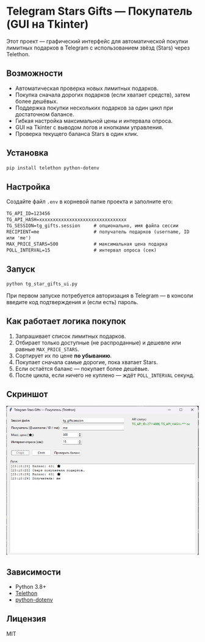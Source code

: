 # Telegram Stars Gifts — Покупатель (GUI на Tkinter)

Этот проект — графический интерфейс для автоматической покупки лимитных подарков в Telegram с использованием звёзд (Stars) через Telethon.

## Возможности
- Автоматическая проверка новых лимитных подарков.
- Покупка сначала дорогих подарков (если хватает средств), затем более дешёвых.
- Поддержка покупки нескольких подарков за один цикл при достаточном балансе.
- Гибкая настройка максимальной цены и интервала опроса.
- GUI на Tkinter с выводом логов и кнопками управления.
- Проверка текущего баланса Stars в один клик.

## Установка
```bash
pip install telethon python-dotenv
```

## Настройка
Создайте файл `.env` в корневой папке проекта и заполните его:
```env
TG_API_ID=123456
TG_API_HASH=xxxxxxxxxxxxxxxxxxxxxxxxxxxxxxxx
TG_SESSION=tg_gifts.session     # опционально, имя файла сессии
RECIPIENT=me                    # получатель подарков (username, ID или 'me')
MAX_PRICE_STARS=500             # максимальная цена подарка
POLL_INTERVAL=15                # интервал опроса (сек)
```

## Запуск
```bash
python tg_star_gifts_ui.py
```
При первом запуске потребуется авторизация в Telegram — в консоли введите код подтверждения и (если есть) пароль.

## Как работает логика покупок
1. Запрашивает список лимитных подарков.
2. Отбирает только доступные (не распроданные) и дешевле или равные `MAX_PRICE_STARS`.
3. Сортирует их по цене **по убыванию**.
4. Покупает сначала самые дорогие, пока хватает Stars.
5. Если остаётся баланс — покупает более дешёвые.
6. После цикла, если ничего не куплено — ждёт `POLL_INTERVAL` секунд.

## Скриншот
![Screenshot](./image.png)

## Зависимости
- Python 3.8+
- [Telethon](https://github.com/LonamiWebs/Telethon)
- [python-dotenv](https://pypi.org/project/python-dotenv/)

## Лицензия
MIT
